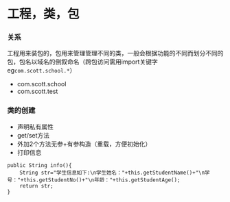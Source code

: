 # 工程，类，包
### 关系
工程用来装包的，包用来管理管理不同的类，一般会根据功能的不同而划分不同的包，包名以域名的倒叙命名（跨包访问需用import关键字eg`com.scott.school.*`）
- com.scott.school
- com.scott.test
### 类的创建
- 声明私有属性
- get/set方法
- 外加2个方法无参+有参构造（重载，方便初始化） 
- 打印信息
```
public String info(){
	String str="学生信息如下:\n学生姓名："+this.getStudentName()+"\n学号："+this.getStudentNo()+"\n年龄："+this.getStudentAge();
	return str;
}
```
